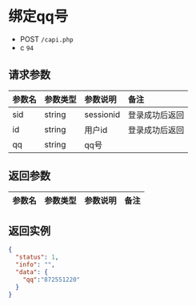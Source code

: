 # 绑定qq号

* POST `/capi.php`
* c `94`

## 请求参数

| 参数名 | 参数类型 | 参数说明 | 备注 |
| :---- | :----| :----| :---- |
| sid | string | sessionid | 登录成功后返回 |
| id | string | 用户id | 登录成功后返回 |
| qq | string | qq号 |

## 返回参数

| 参数名 | 参数类型 | 参数说明 | 备注 |
| :---- | :----| :----| :---- |

## 返回实例

```JSON
{
  "status": 1,
  "info": "",
  "data": {
	"qq":"872551220"
  }
}
```
